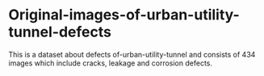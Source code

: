 # Original-images-of-urban-utility-tunnel-defects
This is a dataset about defects of-urban-utility-tunnel and consists of 434 images which include cracks, leakage and corrosion defects.
